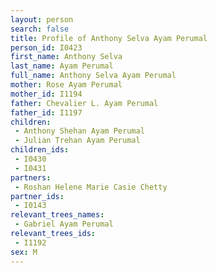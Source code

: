```yaml
---
layout: person
search: false
title: Profile of Anthony Selva Ayam Perumal
person_id: I0423
first_name: Anthony Selva
last_name: Ayam Perumal
full_name: Anthony Selva Ayam Perumal
mother: Rose Ayam Perumal
mother_id: I1194
father: Chevalier L. Ayam Perumal
father_id: I1197
children:
 - Anthony Shehan Ayam Perumal
 - Julian Trehan Ayam Perumal
children_ids:
 - I0430
 - I0431
partners:
 - Roshan Helene Marie Casie Chetty
partner_ids:
 - I0143
relevant_trees_names:
 - Gabriel Ayam Perumal
relevant_trees_ids:
 - I1192
sex: M
---
```


